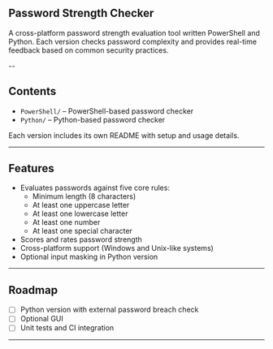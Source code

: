 ## Password Strength Checker

A cross-platform password strength evaluation tool written PowerShell and Python. 
Each version checks password complexity and provides real-time feedback based on common security practices.

--

## Contents

- `PowerShell/` – PowerShell-based password checker
- `Python/` – Python-based password checker

Each version includes its own README with setup and usage details.

---

## Features

- Evaluates passwords against five core rules:
  - Minimum length (8 characters)
  - At least one uppercase letter
  - At least one lowercase letter
  - At least one number
  - At least one special character
- Scores and rates password strength
- Cross-platform support (Windows and Unix-like systems)
- Optional input masking in Python version

---

## Roadmap

- [ ] Python version with external password breach check
- [ ] Optional GUI
- [ ] Unit tests and CI integration

---
